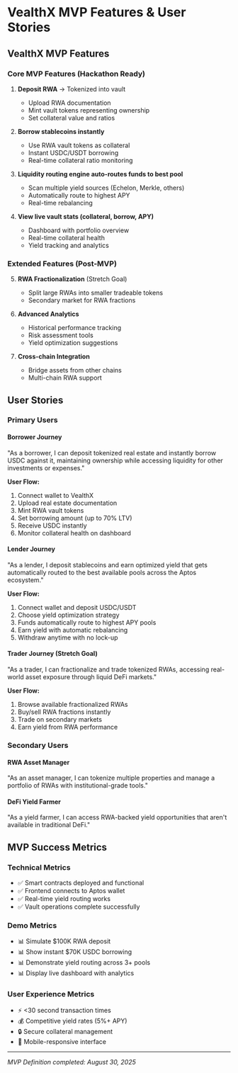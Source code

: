 # VealthX MVP Features & User Stories

## VealthX MVP Features

### Core MVP Features (Hackathon Ready)

1. **Deposit RWA** → Tokenized into vault

   - Upload RWA documentation
   - Mint vault tokens representing ownership
   - Set collateral value and ratios

2. **Borrow stablecoins instantly**

   - Use RWA vault tokens as collateral
   - Instant USDC/USDT borrowing
   - Real-time collateral ratio monitoring

3. **Liquidity routing engine auto-routes funds to best pool**

   - Scan multiple yield sources (Echelon, Merkle, others)
   - Automatically route to highest APY
   - Real-time rebalancing

4. **View live vault stats (collateral, borrow, APY)**
   - Dashboard with portfolio overview
   - Real-time collateral health
   - Yield tracking and analytics

### Extended Features (Post-MVP)

5. **RWA Fractionalization** (Stretch Goal)

   - Split large RWAs into smaller tradeable tokens
   - Secondary market for RWA fractions

6. **Advanced Analytics**

   - Historical performance tracking
   - Risk assessment tools
   - Yield optimization suggestions

7. **Cross-chain Integration**
   - Bridge assets from other chains
   - Multi-chain RWA support

## User Stories

### Primary Users

#### **Borrower Journey**

"As a borrower, I can deposit tokenized real estate and instantly borrow USDC against it, maintaining ownership while accessing liquidity for other investments or expenses."

**User Flow:**

1. Connect wallet to VealthX
2. Upload real estate documentation
3. Mint RWA vault tokens
4. Set borrowing amount (up to 70% LTV)
5. Receive USDC instantly
6. Monitor collateral health on dashboard

#### **Lender Journey**

"As a lender, I deposit stablecoins and earn optimized yield that gets automatically routed to the best available pools across the Aptos ecosystem."

**User Flow:**

1. Connect wallet and deposit USDC/USDT
2. Choose yield optimization strategy
3. Funds automatically route to highest APY pools
4. Earn yield with automatic rebalancing
5. Withdraw anytime with no lock-up

#### **Trader Journey** (Stretch Goal)

"As a trader, I can fractionalize and trade tokenized RWAs, accessing real-world asset exposure through liquid DeFi markets."

**User Flow:**

1. Browse available fractionalized RWAs
2. Buy/sell RWA fractions instantly
3. Trade on secondary markets
4. Earn yield from RWA performance

### Secondary Users

#### **RWA Asset Manager**

"As an asset manager, I can tokenize multiple properties and manage a portfolio of RWAs with institutional-grade tools."

#### **DeFi Yield Farmer**

"As a yield farmer, I can access RWA-backed yield opportunities that aren't available in traditional DeFi."

## MVP Success Metrics

### Technical Metrics

- ✅ Smart contracts deployed and functional
- ✅ Frontend connects to Aptos wallet
- ✅ Real-time yield routing works
- ✅ Vault operations complete successfully

### Demo Metrics

- 📊 Simulate $100K RWA deposit
- 📊 Show instant $70K USDC borrowing
- 📊 Demonstrate yield routing across 3+ pools
- 📊 Display live dashboard with analytics

### User Experience Metrics

- ⚡ <30 second transaction times
- 💰 Competitive yield rates (5%+ APY)
- 🔒 Secure collateral management
- 📱 Mobile-responsive interface

---

_MVP Definition completed: August 30, 2025_
